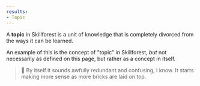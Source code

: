 ```yaml
---
results:
- Topic
---
```


A **topic** in Skillforest is a unit of knowledge that is completely divorced from the ways it can be learned.

An example of this is the concept of "topic" in Skillforest, _but_ not necessarily as defined on this page, but rather as a concept in itself.

> 💬 By itself it sounds awfully redundant and confusing, I know. It starts making more sense as more bricks are laid on top.
